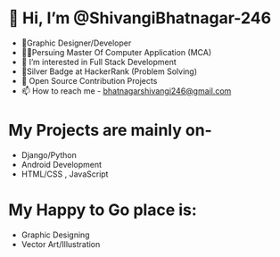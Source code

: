 #  👋 Hi, I’m @ShivangiBhatnagar-246
- 💜Graphic Designer/Developer
- 🐱‍💻Persuing Master Of Computer Application (MCA)
- 👀 I’m interested in Full Stack Development
- 🤞Silver Badge at HackerRank (Problem Solving)
- 💞️ Open Source Contribution Projects
- 📫 How to reach me - bhatnagarshivangi246@gmail.com
# My Projects are mainly on-
 * Django/Python
 * Android Development
 * HTML/CSS , JavaScript
 # My Happy to Go place is: 
 * Graphic Designing
 * Vector Art/Illustration
<!---
ShivangiBhatnagar-246/ShivangiBhatnagar-246 is a ✨ special ✨ repository because its `README.md` (this file) appears on your GitHub profile.
You can click the Preview link to take a look at your changes.
--->
